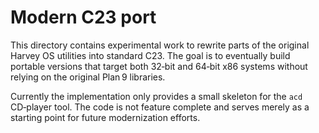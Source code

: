 # Modern C23 port

This directory contains experimental work to rewrite parts of the original
Harvey OS utilities into standard C23. The goal is to eventually build
portable versions that target both 32‑bit and 64‑bit x86 systems without
relying on the original Plan 9 libraries.

Currently the implementation only provides a small skeleton for the
`acd` CD‑player tool. The code is not feature complete and serves merely as a
starting point for future modernization efforts.
